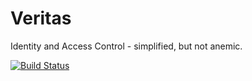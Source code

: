 Veritas
=========

Identity and Access Control - simplified, but not anemic.

[![Build Status](https://travis-ci.org/texdc/Veritas.png?branch=master)](https://travis-ci.org/texdc/Veritas)
